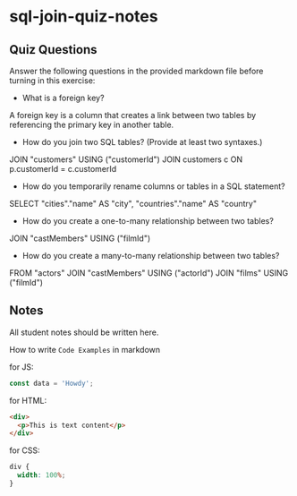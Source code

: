 # sql-join-quiz-notes

## Quiz Questions

Answer the following questions in the provided markdown file before turning in this exercise:

- What is a foreign key?

A foreign key is a column that creates a link between two tables by referencing the primary key in another table.

- How do you join two SQL tables? (Provide at least two syntaxes.)

JOIN "customers" USING ("customerId")
JOIN customers c ON p.customerId = c.customerId

- How do you temporarily rename columns or tables in a SQL statement?

SELECT "cities"."name" AS "city", "countries"."name" AS "country"

- How do you create a one-to-many relationship between two tables?

JOIN "castMembers" USING ("filmId")

- How do you create a many-to-many relationship between two tables?

FROM "actors"
JOIN "castMembers" USING ("actorId")
JOIN "films" USING ("filmId")

## Notes

All student notes should be written here.

How to write `Code Examples` in markdown

for JS:

```javascript
const data = 'Howdy';
```

for HTML:

```html
<div>
  <p>This is text content</p>
</div>
```

for CSS:

```css
div {
  width: 100%;
}
```
